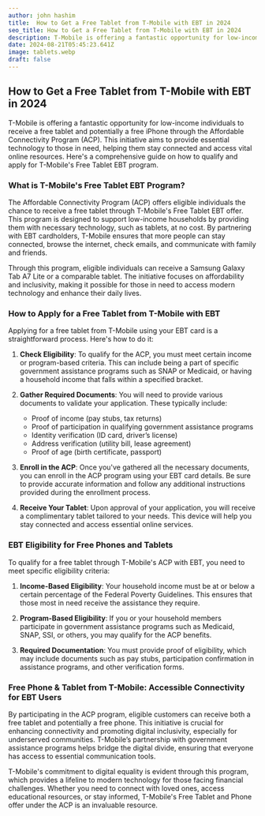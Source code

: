 ```yaml
---
author: john hashim
title:  How to Get a Free Tablet from T-Mobile with EBT in 2024
seo_title: How to Get a Free Tablet from T-Mobile with EBT in 2024
description: T-Mobile is offering a fantastic opportunity for low-income individuals to receive a free tablet and potentially a free iPhone through the Affordable Connectivity Program (ACP). 
date: 2024-08-21T05:45:23.641Z
image: tablets.webp
draft: false
---
```


## How to Get a Free Tablet from T-Mobile with EBT in 2024

T-Mobile is offering a fantastic opportunity for low-income individuals to receive a free tablet and potentially a free iPhone through the Affordable Connectivity Program (ACP). This initiative aims to provide essential technology to those in need, helping them stay connected and access vital online resources. Here's a comprehensive guide on how to qualify and apply for T-Mobile's Free Tablet EBT program.

### What is T-Mobile's Free Tablet EBT Program?

The Affordable Connectivity Program (ACP) offers eligible individuals the chance to receive a free tablet through T-Mobile's Free Tablet EBT offer. This program is designed to support low-income households by providing them with necessary technology, such as tablets, at no cost. By partnering with EBT cardholders, T-Mobile ensures that more people can stay connected, browse the internet, check emails, and communicate with family and friends.

Through this program, eligible individuals can receive a Samsung Galaxy Tab A7 Lite or a comparable tablet. The initiative focuses on affordability and inclusivity, making it possible for those in need to access modern technology and enhance their daily lives.

### How to Apply for a Free Tablet from T-Mobile with EBT

Applying for a free tablet from T-Mobile using your EBT card is a straightforward process. Here's how to do it:

1. **Check Eligibility**: To qualify for the ACP, you must meet certain income or program-based criteria. This can include being a part of specific government assistance programs such as SNAP or Medicaid, or having a household income that falls within a specified bracket.

2. **Gather Required Documents**: You will need to provide various documents to validate your application. These typically include:
   - Proof of income (pay stubs, tax returns)
   - Proof of participation in qualifying government assistance programs
   - Identity verification (ID card, driver’s license)
   - Address verification (utility bill, lease agreement)
   - Proof of age (birth certificate, passport)

3. **Enroll in the ACP**: Once you've gathered all the necessary documents, you can enroll in the ACP program using your EBT card details. Be sure to provide accurate information and follow any additional instructions provided during the enrollment process.

4. **Receive Your Tablet**: Upon approval of your application, you will receive a complimentary tablet tailored to your needs. This device will help you stay connected and access essential online services.

### EBT Eligibility for Free Phones and Tablets

To qualify for a free tablet through T-Mobile's ACP with EBT, you need to meet specific eligibility criteria:

1. **Income-Based Eligibility**: Your household income must be at or below a certain percentage of the Federal Poverty Guidelines. This ensures that those most in need receive the assistance they require.

2. **Program-Based Eligibility**: If you or your household members participate in government assistance programs such as Medicaid, SNAP, SSI, or others, you may qualify for the ACP benefits.

3. **Required Documentation**: You must provide proof of eligibility, which may include documents such as pay stubs, participation confirmation in assistance programs, and other verification forms.

### Free Phone & Tablet from T-Mobile: Accessible Connectivity for EBT Users

By participating in the ACP program, eligible customers can receive both a free tablet and potentially a free phone. This initiative is crucial for enhancing connectivity and promoting digital inclusivity, especially for underserved communities. T-Mobile’s partnership with government assistance programs helps bridge the digital divide, ensuring that everyone has access to essential communication tools.

T-Mobile's commitment to digital equality is evident through this program, which provides a lifeline to modern technology for those facing financial challenges. Whether you need to connect with loved ones, access educational resources, or stay informed, T-Mobile's Free Tablet and Phone offer under the ACP is an invaluable resource.